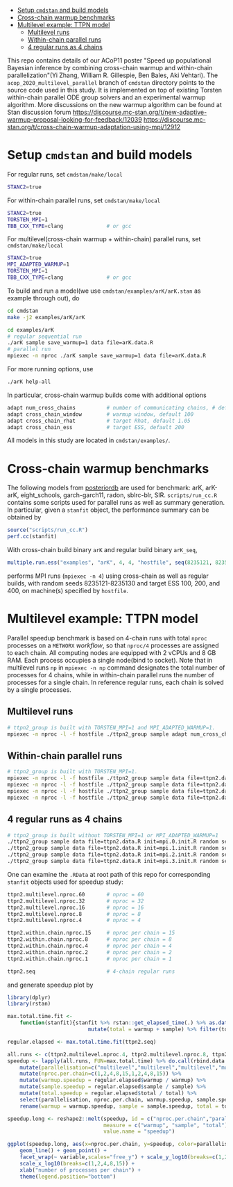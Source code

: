 - [Setup `cmdstan` and build models](#org03c65bf)
- [Cross-chain warmup benchmarks](#orgf725798)
- [Multilevel example: TTPN model](#org09d0def)
  - [Multilevel runs](#org4293c5d)
  - [Within-chain parallel runs](#orgcc829c8)
  - [4 regular runs as 4 chains](#orgbe95993)

This repo contains details of our ACoP11 poster "Speed up populational Bayesian inference by combining cross-chain warmup and within-chain parallelization"(Yi Zhang, William R. Gillespie, Ben Bales, Aki Vehtari). The `acop_2020_multilevel_parallel` branch of `cmdstan` directory points to the source code used in this study. It is implemented on top of existing Torsten within-chain parallel ODE group solvers and an experimental warmup algorithm. More discussions on the new warmup algorithm can be found at Stan discussion forum <https://discourse.mc-stan.org/t/new-adaptive-warmup-proposal-looking-for-feedback/12039> <https://discourse.mc-stan.org/t/cross-chain-warmup-adaptation-using-mpi/12912>


<a id="org03c65bf"></a>

# Setup `cmdstan` and build models

For regular runs, set `cmdstan/make/local`

```sh
STANC2=true
```

For within-chain parallel runs, set `cmdstan/make/local`

```sh
STANC2=true
TORSTEN_MPI=1
TBB_CXX_TYPE=clang              # or gcc
```

For multilevel(cross-chain warmup + within-chain) parallel runs, set `cmdstan/make/local`

```sh
STANC2=true
MPI_ADAPTED_WARMUP=1
TORSTEN_MPI=1
TBB_CXX_TYPE=clang              # or gcc
```

To build and run a model(we use `cmdstan/examples/arK/arK.stan` as example through out), do

```sh
cd cmdstan
make -j2 examples/arK/arK

cd examples/arK
# regular sequential run
./arK sample save_warmup=1 data file=arK.data.R
# parallel run
mpiexec -n nproc ./arK sample save_warmup=1 data file=arK.data.R
```

For more running options, use

```sh
./arK help-all
```

In particular, cross-chain warmup builds come with additional options

```sh
adapt num_cross_chains          # number of communicating chains, # default 4
adapt cross_chain_window        # warmup window, default 100
adapt cross_chain_rhat          # target Rhat, default 1.05
adapt cross_chain_ess           # target ESS, default 200
```

All models in this study are located in `cmdstan/examples/`.


<a id="orgf725798"></a>

# Cross-chain warmup benchmarks

The following models from [posteriordb](https://github.com/MansMeg/posteriordb) are used for benchmark: arK, arK-arK, eight\_schools, garch-garch11, radon, sblrc-blr, SIR. `scripts/run_cc.R` contains some scripts used for parallel runs as well as summary generation. In particular, given a `stanfit` object, the performance summary can be obtained by

```r
source("scripts/run_cc.R")
perf.cc(stanfit)
```

With cross-chain build binary `arK` and regular build binary `arK_seq`,

```r
multiple.run.ess("examples", "arK", 4, 4, "hostfile", seq(8235121, 8235130), c(100,200,400))
```

performs MPI runs (`mpiexec -n 4`) using cross-chain as well as regular builds, with random seeds 8235121-8235130 and target ESS 100, 200, and 400, on machine(s) specified by `hostfile`.


<a id="org09d0def"></a>

# Multilevel example: TTPN model

Parallel speedup benchmark is based on 4-chain runs with total `nproc` processes on a `METWORX` *workflow*, so that `nproc/4` processes are assigned to each chain. All computing nodes are equipped with 2 vCPUs and 8 GB RAM. Each process occupies a single node(bind to socket). Note that in multilevel runs `np` in `mpiexec -n np` command designates the total number of processes for 4 chains, while in within-chain parallel runs the number of processes for a single chain. In reference regular runs, each chain is solved by a single processes.


<a id="org4293c5d"></a>

## Multilevel runs

```bash
# ttpn2_group is built with TORSTEN_MPI=1 and MPI_ADAPTED_WARMUP=1.
mpiexec -n nproc -l -f hostfile ./ttpn2_group sample adapt num_cross_chains=4 cross_chain_ess=400 data file=ttpn2.data.R init=init.R random seed=8325121
```


<a id="orgcc829c8"></a>

## Within-chain parallel runs

```bash
# ttpn2_group is built with TORSTEN_MPI=1.
mpiexec -n nproc -l -f hostfile ./ttpn2_group sample data file=ttpn2.data.R init=mpi.0.init.R random seed=8325121 id=0 output file=output.1.csv
mpiexec -n nproc -l -f hostfile ./ttpn2_group sample data file=ttpn2.data.R init=mpi.1.init.R random seed=8325121 id=1 output file=output.2.csv
mpiexec -n nproc -l -f hostfile ./ttpn2_group sample data file=ttpn2.data.R init=mpi.2.init.R random seed=8325121 id=2 output file=output.3.csv
mpiexec -n nproc -l -f hostfile ./ttpn2_group sample data file=ttpn2.data.R init=mpi.3.init.R random seed=8325121 id=3 output file=output.4.csv
```


<a id="orgbe95993"></a>

## 4 regular runs as 4 chains

```bash
# ttpn2_group is built without TORSTEN_MPI=1 or MPI_ADAPTED_WARMUP=1
./ttpn2_group sample data file=ttpn2.data.R init=mpi.0.init.R random seed=8325121 id=0 output file=output.1.csv
./ttpn2_group sample data file=ttpn2.data.R init=mpi.1.init.R random seed=8325121 id=1 output file=output.2.csv
./ttpn2_group sample data file=ttpn2.data.R init=mpi.2.init.R random seed=8325121 id=2 output file=output.3.csv
./ttpn2_group sample data file=ttpn2.data.R init=mpi.3.init.R random seed=8325121 id=3 output file=output.4.csv
```

One can examine the `.RData` at root path of this repo for corresponding `stanfit` objects used for speedup study:

```bash
ttpn2.multilevel.nproc.60       # nproc = 60
ttpn2.multilevel.nproc.32       # nproc = 32
ttpn2.multilevel.nproc.16       # nproc = 16
ttpn2.multilevel.nproc.8        # nproc = 8
ttpn2.multilevel.nproc.4        # nproc = 4

ttpn2.within.chain.nproc.15     # nproc per chain = 15
ttpn2.within.chain.nproc.8      # nproc per chain = 8
ttpn2.within.chain.nproc.4      # nproc per chain = 4
ttpn2.within.chain.nproc.2      # nproc per chain = 2
ttpn2.within.chain.nproc.1      # nproc per chain = 1

ttpn2.seq                       # 4-chain regular runs
```

and generate speedup plot by

```r
library(dplyr)
library(rstan)

max.total.time.fit <-
    function(stanfit){stanfit %>% rstan::get_elapsed_time(.) %>% as.data.frame() %>% 
                          mutate(total = warmup + sample) %>% filter(total == max(total))}

regular.elapsed <- max.total.time.fit(ttpn2.seq)

all.runs <- c(ttpn2.multilevel.nproc.4, ttpn2.multilevel.nproc.8, ttpn2.multilevel.nproc.16, ttpn2.multilevel.nproc.32, ttpn2.multilevel.nproc.60, ttpn2.within.chain.nproc.1, ttpn2.within.chain.nproc.2, ttpn2.within.chain.nproc.4, ttpn2.within.chain.nproc.8, ttpn2.within.chain.nproc.15)
speedup <- lapply(all.runs, FUN=max.total.time) %>% do.call(rbind.data.frame, .) %>% 
    mutate(parallelisation=c("multilevel","multilevel","multilevel","multilevel","multilevel","within-chain","within-chain","within-chain","within-chain","within-chain")) %>% 
    mutate(nproc.per.chain=c(1,2,4,8,15,1,2,4,8,15)) %>%
    mutate(warmup.speedup = regular.elapsed$warmup / warmup) %>%
    mutate(sample.speedup = regular.elapsed$sample / sample) %>%
    mutate(total.speedup = regular.elapsed$total / total) %>%
    select(parallelisation, nproc.per.chain, warmup.speedup, sample.speedup, total.speedup) %>%
    rename(warmup = warmup.speedup, sample = sample.speedup, total = total.speedup)

speedup.long <- reshape2::melt(speedup, id = c("nproc.per.chain","parallelisation"),
                               measure = c("warmup", "sample", "total"),
                               value.name = "speedup")

ggplot(speedup.long, aes(x=nproc.per.chain, y=speedup, color=parallelisation)) +
    geom_line() + geom_point() +
    facet_wrap(~ variable,scales="free_y") + scale_y_log10(breaks=c(1,2,4,8)) +
    scale_x_log10(breaks=c(1,2,4,8,15)) +
    xlab("number of processes per chain") +
    theme(legend.position="bottom")
```
